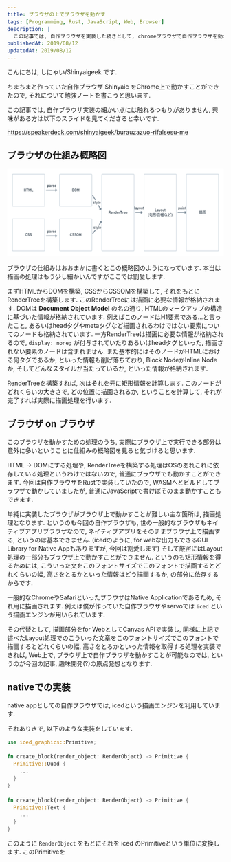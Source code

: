```yaml
---
title: ブラウザの上でブラウザを動かす
tags: [Programming, Rust, JavaScript, Web, Browser]
description: |
  この記事では, 自作ブラウザを実装した続きとして, chromeブラウザで自作ブラウザを動かす, ということをしようと思います.
publishedAt: 2019/08/12
updatedAt: 2019/08/12
---
```


こんにちは, しにゃい/Shinyaigeek です.


ちまちまと作っていた自作ブラウザ Shinyaic をChrome上で動かすことができたので, それについて勉強ノートを書こうと思います.

この記事では, 自作ブラウザ実装の細かい点には触れるつもりがありません, 興味がある方は以下のスライドを見てくださると幸いです.

https://speakerdeck.com/shinyaigeek/burauzazuo-rifalsesu-me

## ブラウザの仕組み概略図

![](/assets/browser-on-browser/sys.png)

ブラウザの仕組みはおおまかに書くとこの概略図のようになっています. 本当は描画の処理はもう少し細かいんですがここでは割愛します.

まずHTMLからDOMを構築, CSSからCSSOMを構築して, それをもとにRenderTreeを構築します. このRenderTreeには描画に必要な情報が格納されます. DOMは **Document Object Model** の名の通り, HTMLのマークアップの構造に基づいた情報が格納されています. 例えばこのノードはH1要素である...と言ったこと, あるいはheadタグやmetaタグなど描画されるわけではない要素についてのノードも格納されています. 一方RenderTreeは描画に必要な情報が格納されるので, `display: none;` が付与されていたりあるいはheadタグといった, 描画されない要素のノードは含まれません. また基本的にはそのノードがHTMLにおける何タグであるか, といった情報も削げ落ちており, Block NodeかInline Nodeか, そしてどんなスタイルが当たっているか, といった情報が格納されます.

RenderTreeを構築すれば, 次はそれを元に矩形情報を計算します. このノードがどれくらいの大きさで, どの位置に描画されるか, ということを計算して, それが完了すれば実際に描画処理を行います.

## ブラウザ on ブラウザ

このブラウザを動かすための処理のうち, 実際にブラウザ上で実行できる部分は意外に多いということに仕組みの概略図を見ると気づけると思います.

HTML -> DOMにする処理や, RenderTreeを構築する処理はOSのあれこれに依存している処理というわけではないので, 普通にブラウザでも動かすことができます. 今回は自作ブラウザをRustで実装していたので, WASMへとビルドしてブラウザで動かしていましたが, 普通にJavaScriptで書けばそのまま動かすこともできます.

単純に実装したブラウザがブラウザ上で動かすことが難しい主な箇所は, 描画処理となります. というのも今回の自作ブラウザも, 世の一般的なブラウザもネイティブアプリブラウザなので, ネイティブアプリをそのままブラウザ上で描画する, というのは基本できません. (icedのように, for webな出力もできるGUI Library for Native Appもありますが, 今回は割愛します)
そして厳密にはLayout処理の一部分もブラウザ上で動かすことができません. というのも矩形情報を得るためには, こういった文をこのフォントサイズでこのフォントで描画するとどれくらいの幅, 高さをとるかといった情報はどう描画するか, の部分に依存するからです.

一般的なChromeやSafariといったブラウザはNative Applicationであるため, それ用に描画されます. 例えば僕が作っていた自作ブラウザやservoでは `iced` という描画エンジンが用いられています.

その代替として, 描画部分をfor WebとしてCanvas APIで実装し, 同様に上記で述べたLayout処理でのこういった文章をこのフォントサイズでこのフォントで描画するとどれくらいの幅, 高さをとるかといった情報を取得する処理を実装できれば, Web上で, ブラウザ上で自作ブラウザを動かすことが可能なのでは, というのが今回の記事, 趣味開発(?)の原点発想となります.

## nativeでの実装

native appとしての自作ブラウザでは, icedという描画エンジンを利用しています.

それありきで, 以下のような実装をしています.

```rust
use iced_graphics::Primitive;

fn create_block(render_object: RenderObject) -> Primitive {
  Primitive::Quad {
    ...
  }
}

fn create_block(render_object: RenderObject) -> Primitive {
  Primitive::Text {
    ...
  }
}

```

このように `RenderObject` をもとにそれを iced のPrimitiveという単位に変換します. このPrimitiveを

